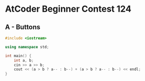 # AtCoder Beginner Contest 124
## A - Buttons
```cpp
#include <iostream>

using namespace std;

int main() {
    int a, b;
    cin >> a >> b;
    cout << (a > b ? a-- : b--) + (a > b ? a-- : b--) << endl;
}
```
